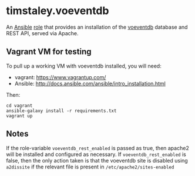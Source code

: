 # timstaley.voeventdb

An [Ansible][] [role][] that provides an installation of the 
[voeventdb][] database and REST API, served via Apache.


[Ansible]: http://www.ansible.com/configuration-management
[role]: http://docs.ansible.com/ansible/playbooks_roles.html

[voeventdb]: https://github.com/timstaley/voeventdb


## Vagrant VM for testing
To pull up a working VM with voeventdb installed, you will need:

 - vagrant: https://www.vagrantup.com/
 - Ansible: http://docs.ansible.com/ansible/intro_installation.html
 
Then:

    cd vagrant
    ansible-galaxy install -r requirements.txt
    vagrant up
    
## Notes

If the role-variable ``voeventdb_rest_enabled`` is passed as true, then apache2 will 
be installed and configured as necessary. If ``voeventdb_rest_enabled`` is false,
then the only action taken is that the voeventdb site is disabled using
``a2dissite`` if the relevant file is present in 
`/etc/apache2/sites-enabled`